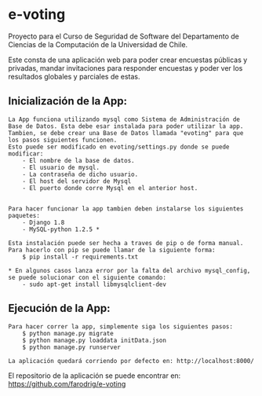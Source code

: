 # e-voting

Proyecto para el Curso de Seguridad de Software del Departamento de Ciencias de la Computación de la Universidad de Chile.

Este consta de una aplicación web para poder crear encuestas públicas y privadas, mandar invitaciones para responder encuestas y poder ver los resultados globales y parciales de estas.

## Inicialización de la App:

    La App funciona utilizando mysql como Sistema de Administración de Base de Datos. Esta debe esar instalada para poder utilizar la app.
    Tambien, se debe crear una Base de Datos llamada "evoting" para que los pasos siguientes funcionen.
    Esto puede ser modificado en evoting/settings.py donde se puede modificar:
        - El nombre de la base de datos.
        - El usuario de mysql.
        - La contraseña de dicho usuario.
        - El host del servidor de Mysql
        - El puerto donde corre Mysql en el anterior host.


	Para hacer funcionar la app tambien deben instalarse los siguientes paquetes:
		- Django 1.8
		- MySQL-python 1.2.5 *

	Esta instalación puede ser hecha a traves de pip o de forma manual.
	Para hacerlo con pip se puede llamar de la siguiente forma:
		$ pip install -r requirements.txt

	* En algunos casos lanza error por la falta del archivo mysql_config, se puede solucionar con el siguiente comando:
	    - sudo apt-get install libmysqlclient-dev


## Ejecución de la App:

	Para hacer correr la app, simplemente siga los siguientes pasos:
	    $ python manage.py migrate
	    $ python manage.py loaddata initData.json
		$ python manage.py runserver

	La aplicación quedará corriendo por defecto en: http://localhost:8000/

El repositorio de la aplicación se puede encontrar en: https://github.com/farodrig/e-voting